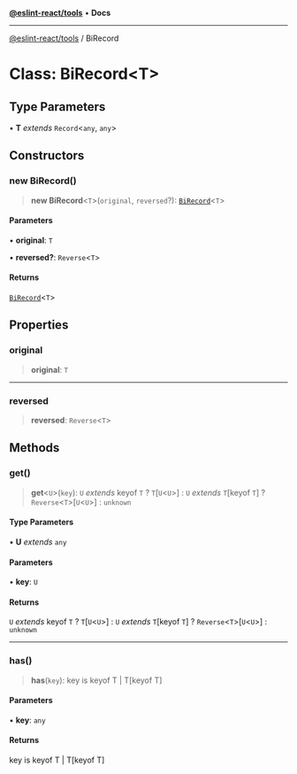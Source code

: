 [**@eslint-react/tools**](../README.md) • **Docs**

***

[@eslint-react/tools](../README.md) / BiRecord

# Class: BiRecord\<T\>

## Type Parameters

• **T** *extends* `Record`\<`any`, `any`\>

## Constructors

### new BiRecord()

> **new BiRecord**\<`T`\>(`original`, `reversed`?): [`BiRecord`](BiRecord.md)\<`T`\>

#### Parameters

• **original**: `T`

• **reversed?**: `Reverse`\<`T`\>

#### Returns

[`BiRecord`](BiRecord.md)\<`T`\>

## Properties

### original

> **original**: `T`

***

### reversed

> **reversed**: `Reverse`\<`T`\>

## Methods

### get()

> **get**\<`U`\>(`key`): `U` *extends* keyof `T` ? `T`\[`U`\<`U`\>\] : `U` *extends* `T`\[keyof `T`\] ? `Reverse`\<`T`\>\[`U`\<`U`\>\] : `unknown`

#### Type Parameters

• **U** *extends* `any`

#### Parameters

• **key**: `U`

#### Returns

`U` *extends* keyof `T` ? `T`\[`U`\<`U`\>\] : `U` *extends* `T`\[keyof `T`\] ? `Reverse`\<`T`\>\[`U`\<`U`\>\] : `unknown`

***

### has()

> **has**(`key`): key is keyof T \| T\[keyof T\]

#### Parameters

• **key**: `any`

#### Returns

key is keyof T \| T\[keyof T\]
